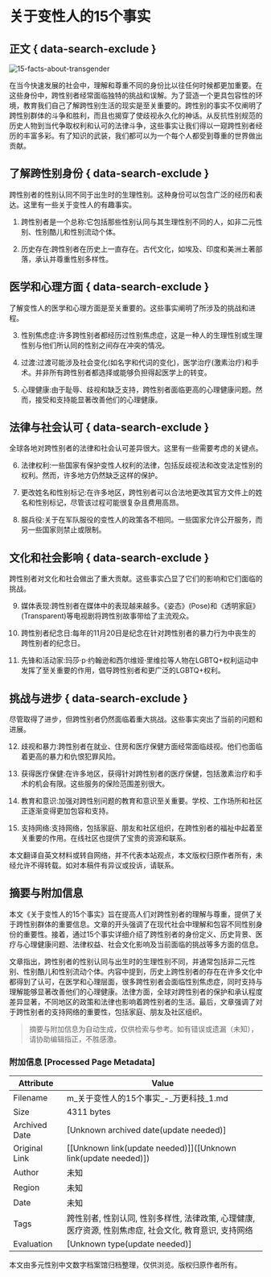 # 关于变性人的15个事实

## 正文 { data-search-exclude }


![15-facts-about-transgender](http://www.tigfd.com/file/upload/202407/04/100834381.jpg)

在当今快速发展的社会中，理解和尊重不同的身份比以往任何时候都更加重要。在这些身份中，跨性别者经常面临独特的挑战和误解。为了营造一个更具包容性的环境，教育我们自己了解跨性别生活的现实是至关重要的。跨性别的事实不仅阐明了跨性别群体的斗争和胜利，而且也揭穿了使歧视永久化的神话。从反抗性别规范的历史人物到当代争取权利和认可的法律斗争，这些事实让我们得以一窥跨性别者经历的丰富多彩。有了知识的武装，我们都可以为一个每个人都受到尊重的世界做出贡献。

## 了解跨性别身份 { data-search-exclude }

跨性别者的性别认同不同于出生时的生理性别。这种身份可以包含广泛的经历和表达。这里有一些关于变性人的有趣事实。

1.  跨性别者是一个总称:它包括那些性别认同与其生理性别不同的人，如非二元性别、性别酷儿和性别流动个体。
    
2.  历史存在:跨性别者在历史上一直存在。古代文化，如埃及、印度和美洲土著部落，承认并尊重性别多样性。
    

## 医学和心理方面 { data-search-exclude }

了解变性人的医学和心理方面是至关重要的。这些事实阐明了所涉及的挑战和进程。

3.  性别焦虑症:许多跨性别者都经历过性别焦虑症，这是一种人的生理性别或生理性别与他们所认同的性别之间存在冲突的情况。
    
4.  过渡:过渡可能涉及社会变化(如名字和代词的变化)，医学治疗(激素治疗)和手术。并非所有跨性别者都选择或能够负担得起医学上的转变。
    
5.  心理健康:由于耻辱、歧视和缺乏支持，跨性别者面临更高的心理健康问题。然而，接受和支持能显著改善他们的心理健康。
    

## 法律与社会认可 { data-search-exclude }

全球各地对跨性别者的法律和社会认可差异很大。这里有一些需要考虑的关键点。

6.  法律权利:一些国家有保护变性人权利的法律，包括反歧视法和改变法定性别的权利。然而，许多地方仍然缺乏这样的保护。
    
7.  更改姓名和性别标记:在许多地区，跨性别者可以合法地更改其官方文件上的姓名和性别标记，尽管该过程可能很复杂且费用高昂。
    
8.  服兵役:关于在军队服役的变性人的政策各不相同。一些国家允许公开服务，而另一些国家则禁止或限制。
    

## 文化和社会影响 { data-search-exclude }

跨性别者对文化和社会做出了重大贡献。这些事实凸显了它们的影响和它们面临的挑战。

9.  媒体表现:跨性别者在媒体中的表现越来越多。《姿态》(Pose)和《透明家庭》(Transparent)等电视剧将跨性别故事带给了主流观众。
    
10.  跨性别者纪念日:每年的11月20日是纪念在针对跨性别者的暴力行为中丧生的跨性别者的纪念日。
    
11.  先锋和活动家:玛莎·p·约翰逊和西尔维娅·里维拉等人物在LGBTQ+权利运动中发挥了至关重要的作用，倡导跨性别者和更广泛的LGBTQ+权利。
    

## 挑战与进步 { data-search-exclude }

尽管取得了进步，但跨性别者仍然面临着重大挑战。这些事实突出了当前的问题和进展。

12.  歧视和暴力:跨性别者在就业、住房和医疗保健方面经常面临歧视。他们也面临着更高的暴力和仇恨犯罪风险。
    
13.  获得医疗保健:在许多地区，获得针对跨性别者的医疗保健，包括激素治疗和手术的机会有限。这些服务的保险范围差别很大。
    
14.  教育和意识:加强对跨性别问题的教育和意识至关重要。学校、工作场所和社区正逐渐变得更加包容和支持。
    
15.  支持网络:支持网络，包括家庭、朋友和社区组织，在跨性别者的福祉中起着至关重要的作用。在线社区也提供了宝贵的资源和联系。
    

本文翻译自英文材料或转自网络，并不代表本站观点，本文版权归原作者所有，未经允许不得转载。如对本稿件有异议或投诉，请联系。
<!-- tcd_original_link http://m.tigfd.com/news/show-363028.html -->


## 摘要与附加信息

<!-- tcd_abstract -->
本文《关于变性人的15个事实》旨在提高人们对跨性别者的理解与尊重，提供了关于跨性别群体的重要信息。文章的开头强调了在现代社会中理解和包容不同性别身份的重要性。接着，通过15个事实详细介绍了跨性别者的身份定义、历史背景、医疗与心理健康问题、法律权益、社会文化影响及当前面临的挑战等多方面的信息。

文章指出，跨性别者的性别认同与出生时的生理性别不同，并通常包括非二元性别、性别酷儿和性别流动个体。内容中提到，历史上跨性别者的存在在许多文化中都得到了认可，在医学和心理层面，很多跨性别者会面临性别焦虑症，同时支持与理解能够显著改善他们的心理健康。法律方面，全球对跨性别者的保护和承认程度差异显著，不同地区的政策和法律也影响着跨性别者的生活。最后，文章强调了对于跨性别者的支持网络的重要性，包括家庭、朋友及社区组织。
<!-- tcd_abstract_end -->

> 摘要与附加信息为自动生成，仅供检索与参考。如有错误或遗漏（未知），请协助编辑指正，不胜感激。

### 附加信息 [Processed Page Metadata]

| Attribute       | Value                                  |
|-----------------|----------------------------------------|
| Filename        | m_关于变性人的15个事实_-_万更科技_1.md                             |
| Size            | 4311 bytes                           |
| Archived Date   | [Unknown archived date(update needed)]                             |
| Original Link   | [[Unknown link(update needed)]]([Unknown link(update needed)])                       |
| Author          | 未知                               |
| Region          | 未知                               |
| Date            | 未知                                 |
| Tags            | 跨性别者, 性别认同, 性别多样性, 法律政策, 心理健康, 医疗资源, 性别焦虑症, 社会文化, 教育意识, 支持网络                                 |
| Evaluation            | [Unknown type(update needed)]                                 |
<!-- tcd_table_end -->

本文由多元性别中文数字档案馆归档整理，仅供浏览。版权归原作者所有。

